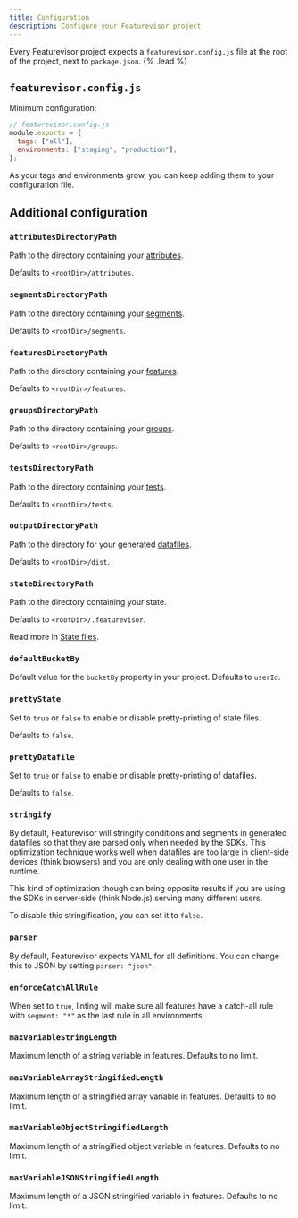 ```yaml
---
title: Configuration
description: Configure your Featurevisor project
---
```


Every Featurevisor project expects a `featurevisor.config.js` file at the root of the project, next to `package.json`. {% .lead %}

## `featurevisor.config.js`

Minimum configuration:

```js
// featurevisor.config.js
module.exports = {
  tags: ["all"],
  environments: ["staging", "production"],
};
```

As your tags and environments grow, you can keep adding them to your configuration file.

## Additional configuration

### `attributesDirectoryPath`

Path to the directory containing your [attributes](/docs/attributes/).

Defaults to `<rootDir>/attributes`.

### `segmentsDirectoryPath`

Path to the directory containing your [segments](/docs/segments/).

Defaults to `<rootDir>/segments`.

### `featuresDirectoryPath`

Path to the directory containing your [features](/docs/features/).

Defaults to `<rootDir>/features`.

### `groupsDirectoryPath`

Path to the directory containing your [groups](/docs/groups/).

Defaults to `<rootDir>/groups`.

### `testsDirectoryPath`

Path to the directory containing your [tests](/docs/testing/).

Defaults to `<rootDir>/tests`.

### `outputDirectoryPath`

Path to the directory for your generated [datafiles](/docs/building-datafiles/).

Defaults to `<rootDir>/dist`.

### `stateDirectoryPath`

Path to the directory containing your state.

Defaults to `<rootDir>/.featurevisor`.

Read more in [State files](/docs/state-files).

### `defaultBucketBy`

Default value for the `bucketBy` property in your project. Defaults to `userId`.

### `prettyState`

Set to `true` or `false` to enable or disable pretty-printing of state files.

Defaults to `false`.

### `prettyDatafile`

Set to `true` or `false` to enable or disable pretty-printing of datafiles.

Defaults to `false`.

### `stringify`

By default, Featurevisor will stringify conditions and segments in generated datafiles so that they are parsed only when needed by the SDKs. This optimization technique works well when datafiles are too large in client-side devices (think browsers) and you are only dealing with one user in the runtime.

This kind of optimization though can bring opposite results if you are using the SDKs in server-side (think Node.js) serving many different users.

To disable this stringification, you can set it to `false`.

### `parser`

By default, Featurevisor expects YAML for all definitions. You can change this to JSON by setting `parser: "json"`.

### `enforceCatchAllRule`

When set to `true`, linting will make sure all features have a catch-all rule with `segment: "*"` as the last rule in all environments.

### `maxVariableStringLength`

Maximum length of a string variable in features. Defaults to no limit.

### `maxVariableArrayStringifiedLength`

Maximum length of a stringified array variable in features. Defaults to no limit.

### `maxVariableObjectStringifiedLength`

Maximum length of a stringified object variable in features. Defaults to no limit.

### `maxVariableJSONStringifiedLength`

Maximum length of a JSON stringified variable in features. Defaults to no limit.
